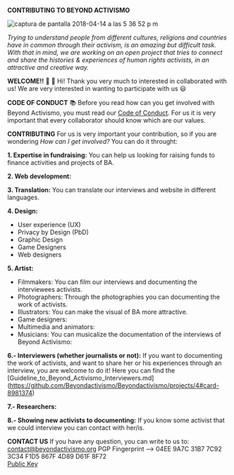 **CONTRIBUTING TO BEYOND ACTIVISMO**

![captura de pantalla 2018-04-14 a las 5 36 52 p m](https://user-images.githubusercontent.com/32823481/38769888-7f244cea-400a-11e8-80a7-293dc415c086.png)  

_Trying to understand people from different cultures, religions and countries have in common through their activism, is an amazing but difficult task. With that in mind, we are working on an open project that tries to connect and share the histories & experiences of human rights activists, in an attractive and creative way._

**WELCOME!!** 🎉 🎉 
Hi! Thank you very much to interested in collaborated with us! We are very interested in wanting to participate with us 😃 

**CODE OF CONDUCT** 📚 
Before you read how can you get involved with Beyond Activismo, you must read our [Code of Conduct](https://github.com/Beyondactivismo/Beyondactivismo/blob/master/CODE_OF_CONDUCT.md). For us it is very important that every collaborator should know which are our values.


**CONTRIBUTING** 
For us is very important your contribution, so if you are wondering _How can I get involved?_ 
You can do it throught: 

**1. Expertise in fundraising:** You can help us looking for raising funds to finance activities and projects of BA.

**2. Web development:**  

**3. Translation:** You can translate our interviews and website in different languages.

**4. Design:** 
- User experience (UX)
- Privacy by Design (PbD)
- Graphic Design
- Game Designers
- Web designers

**5. Artist:**
- Filmmakers: You can film our interviews and documenting the interviewees activists.
- Photographers: Through the photographies you can documenting the work of activists.
- Illustrators: You can make the visual of BA more attractive. 
- Game designers:
- Multimedia and animators:
- Musicians: You can musicalize the documentation of the interviews of Beyond Activismo:

**6.- Interviewers (whether journalists or not):** If you want to documenting the work of activists, 
and want to share her or his experiences through an interview, you are welcome to do it!
Here you can find the [Guideline_to_Beyond_Activismo_Interviewers.md] 
(https://github.com/Beyondactivismo/Beyondactivismo/projects/4#card-8981374) 

**7.- Researchers:**

**8.- Showing new activists to documenting:** If you know some activist that we could interview you can contact with her/is.


**CONTACT US**
If you have any question, you can write to us to: contact@beyondactivismo.org
PGP Fingerprint --> 04EE 9A7C 31B7 7C92 3C34 F1D5 867F 4D89 D61F 8F72   
[Public Key][link_Publickey] 

[link_Publickey]: https://pgp.mit.edu/pks/lookup?op=get&search=0x867F4D89D61F8F72
[link_Twitter]: https://twitter.com/beyondactivismo
[link_Gitter]: https://gitter.im/Beyond-Activismo/Lobby
